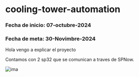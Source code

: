 # cooling-tower-automation

### Fecha de inicio: 07-octubre-2024
### Fecha de meta: 30-Novimbre-2024


Hola vengo a explicar el proyecto

Contamos con 2 sp32 que se comunican a traves de SPNow.

![ima](https://europe1.discourse-cdn.com/arduino/original/4X/7/b/e/7bef16503456fa50a28ab25bd5b5800655c03511.jpeg)
